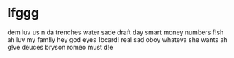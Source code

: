 # lfggg
dem luv us
n da trenches
water
sade
draft day
smart money
numbers
f!sh
ah luv my fam!ly
hey god
eyes
1bcard!
real
sad
oboy
whateva she wants
ah g!ve
deuces
bryson 
romeo must d!e
